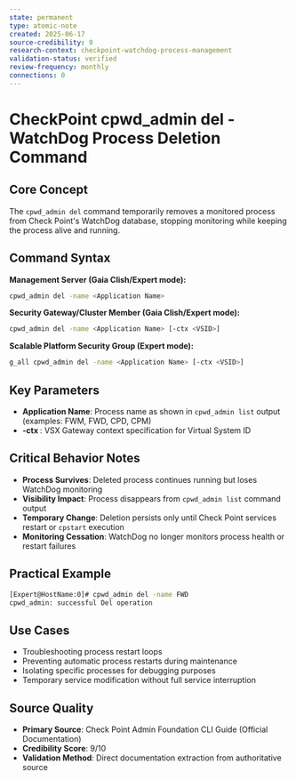 ```yaml
---
state: permanent
type: atomic-note
created: 2025-06-17
source-credibility: 9
research-context: checkpoint-watchdog-process-management
validation-status: verified
review-frequency: monthly
connections: 0
---
```


# CheckPoint cpwd_admin del - WatchDog Process Deletion Command

## Core Concept

The `cpwd_admin del` command temporarily removes a monitored process from Check Point's WatchDog database, stopping monitoring while keeping the process alive and running.

## Command Syntax

**Management Server (Gaia Clish/Expert mode):**
```bash
cpwd_admin del -name <Application Name>
```

**Security Gateway/Cluster Member (Gaia Clish/Expert mode):**
```bash
cpwd_admin del -name <Application Name> [-ctx <VSID>]
```

**Scalable Platform Security Group (Expert mode):**
```bash
g_all cpwd_admin del -name <Application Name> [-ctx <VSID>]
```

## Key Parameters

- **Application Name**: Process name as shown in `cpwd_admin list` output (examples: FWM, FWD, CPD, CPM)
- **-ctx <VSID>**: VSX Gateway context specification for Virtual System ID

## Critical Behavior Notes

- **Process Survives**: Deleted process continues running but loses WatchDog monitoring
- **Visibility Impact**: Process disappears from `cpwd_admin list` command output
- **Temporary Change**: Deletion persists only until Check Point services restart or `cpstart` execution
- **Monitoring Cessation**: WatchDog no longer monitors process health or restart failures

## Practical Example

```bash
[Expert@HostName:0]# cpwd_admin del -name FWD
cpwd_admin: successful Del operation
```

## Use Cases

- Troubleshooting process restart loops
- Preventing automatic process restarts during maintenance
- Isolating specific processes for debugging purposes
- Temporary service modification without full service interruption

## Source Quality

- **Primary Source**: Check Point Admin Foundation CLI Guide (Official Documentation)
- **Credibility Score**: 9/10
- **Validation Method**: Direct documentation extraction from authoritative source